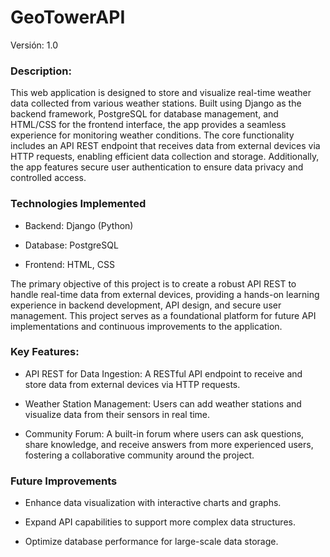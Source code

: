 # GeoTowerAPI
Versión: 1.0

### Description:

This web application is designed to store and visualize real-time weather data collected from various weather stations. Built using Django as the backend framework, PostgreSQL for database management, and HTML/CSS for the frontend interface, the app provides a seamless experience for monitoring weather conditions. The core functionality includes an API REST endpoint that receives data from external devices via HTTP requests, enabling efficient data collection and storage. Additionally, the app features secure user authentication to ensure data privacy and controlled access.

### Technologies Implemented

- Backend: Django (Python)

- Database: PostgreSQL

- Frontend: HTML, CSS

The primary objective of this project is to create a robust API REST to handle real-time data from external devices, providing a hands-on learning experience in backend development, API design, and secure user management. This project serves as a foundational platform for future API implementations and continuous improvements to the application.

### Key Features:

- API REST for Data Ingestion: A RESTful API endpoint to receive and store data from external devices via HTTP requests.

- Weather Station Management: Users can add weather stations and visualize data from their sensors in real time.

- Community Forum: A built-in forum where users can ask questions, share knowledge, and receive answers from more experienced users, fostering a collaborative community around the project.


### Future Improvements

- Enhance data visualization with interactive charts and graphs.

- Expand API capabilities to support more complex data structures.

- Optimize database performance for large-scale data storage.
